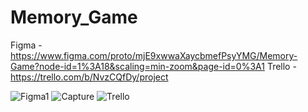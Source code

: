 # Memory_Game
Figma - https://www.figma.com/proto/mjE9xwwaXaycbmefPsyYMG/Memory-Game?node-id=1%3A18&scaling=min-zoom&page-id=0%3A1
Trello - https://trello.com/b/NvzCQfDy/project

![Figma1](https://user-images.githubusercontent.com/73532500/117759478-ae330980-b245-11eb-8c91-9629aebf82a4.PNG)
![Capture](https://user-images.githubusercontent.com/73532500/117759488-b12dfa00-b245-11eb-9134-e704a1553654.PNG)
![Trello](https://user-images.githubusercontent.com/73532500/117582661-ed1d6e00-b124-11eb-9bbf-6d3b58cc5a49.png)

